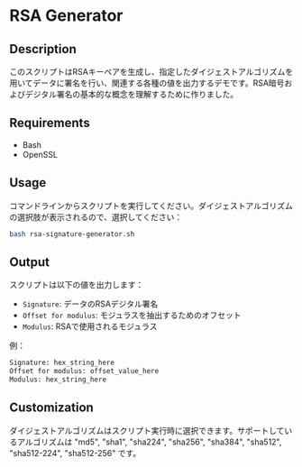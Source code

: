 # RSA Generator

## Description

このスクリプトはRSAキーペアを生成し、指定したダイジェストアルゴリズムを用いてデータに署名を行い、関連する各種の値を出力するデモです。RSA暗号およびデジタル署名の基本的な概念を理解するために作りました。

## Requirements

- Bash
- OpenSSL

## Usage

コマンドラインからスクリプトを実行してください。ダイジェストアルゴリズムの選択肢が表示されるので、選択してください：

```bash
bash rsa-signature-generator.sh
```

## Output

スクリプトは以下の値を出力します：

- `Signature`: データのRSAデジタル署名
- `Offset for modulus`: モジュラスを抽出するためのオフセット
- `Modulus`: RSAで使用されるモジュラス

例：

```bash
Signature: hex_string_here
Offset for modulus: offset_value_here
Modulus: hex_string_here
```

## Customization

ダイジェストアルゴリズムはスクリプト実行時に選択できます。サポートしているアルゴリズムは "md5", "sha1", "sha224", "sha256", "sha384", "sha512", "sha512-224", "sha512-256" です。
